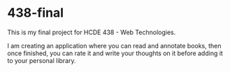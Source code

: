 # 438-final

This is my final project for HCDE 438 - Web Technologies. 

I am creating an application where you can read and annotate books, then once finished, you can rate it and write your thoughts on it before adding it to your personal library.

